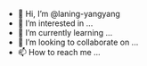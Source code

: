 - 👋 Hi, I’m @laning-yangyang
- 👀 I’m interested in ...
- 🌱 I’m currently learning ...
- 💞️ I’m looking to collaborate on ...
- 📫 How to reach me ...

<!---
laning-yangyang/laning-yangyang is a ✨ special ✨ repository because its `README.md` (this file) appears on your GitHub profile.
You can click the Preview link to take a look at your changes.
--->
